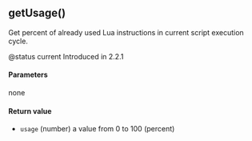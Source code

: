 <!-- This file was generated by the script. Do not edit it, any changes will be lost! -->

## getUsage()



Get percent of already used Lua instructions in current script execution cycle.

@status current Introduced in 2.2.1


#### Parameters

none

#### Return value

* `usage` (number) a value from 0 to 100 (percent)



